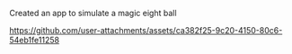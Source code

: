 Created an app to simulate a magic eight ball

https://github.com/user-attachments/assets/ca382f25-9c20-4150-80c6-54eb1fe11258

